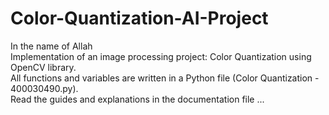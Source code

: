 ﻿# Color-Quantization-AI-Project
In the name of Allah <br />
Implementation of an image processing project: Color Quantization using OpenCV library. <br />
All functions and variables are written in a Python file (Color Quantization - 400030490.py). <br />
Read the guides and explanations in the documentation file ...
